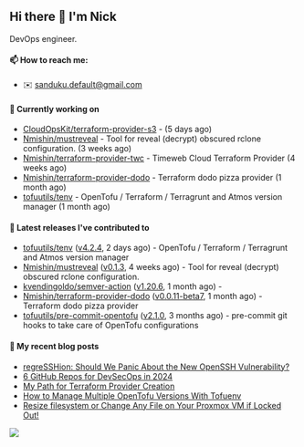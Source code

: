 ## Hi there 👋 I'm Nick

DevOps engineer.

#### 📫 How to reach me:

- ✉️ sanduku.default@gmail.com

#### 👷 Currently working on


- [CloudOpsKit/terraform-provider-s3](https://github.com/CloudOpsKit/terraform-provider-s3) -  (5 days ago)
- [Nmishin/mustreveal](https://github.com/Nmishin/mustreveal) - Tool for reveal (decrypt) obscured rclone configuration. (3 weeks ago)
- [Nmishin/terraform-provider-twc](https://github.com/Nmishin/terraform-provider-twc) - Timeweb Cloud Terraform Provider (4 weeks ago)
- [Nmishin/terraform-provider-dodo](https://github.com/Nmishin/terraform-provider-dodo) - Terraform dodo pizza provider (1 month ago)
- [tofuutils/tenv](https://github.com/tofuutils/tenv) - OpenTofu / Terraform / Terragrunt and Atmos version manager (1 month ago)

#### 🔭 Latest releases I've contributed to

- [tofuutils/tenv](https://github.com/tofuutils/tenv) ([v4.2.4](https://github.com/tofuutils/tenv/releases/tag/v4.2.4), 2 days ago) - OpenTofu / Terraform / Terragrunt and Atmos version manager
- [Nmishin/mustreveal](https://github.com/Nmishin/mustreveal) ([v0.1.3](https://github.com/Nmishin/mustreveal/releases/tag/v0.1.3), 4 weeks ago) - Tool for reveal (decrypt) obscured rclone configuration.
- [kvendingoldo/semver-action](https://github.com/kvendingoldo/semver-action) ([v1.20.6](https://github.com/kvendingoldo/semver-action/releases/tag/v1.20.6), 1 month ago) - 
- [Nmishin/terraform-provider-dodo](https://github.com/Nmishin/terraform-provider-dodo) ([v0.0.11-beta7](https://github.com/Nmishin/terraform-provider-dodo/releases/tag/v0.0.11-beta7), 1 month ago) - Terraform dodo pizza provider
- [tofuutils/pre-commit-opentofu](https://github.com/tofuutils/pre-commit-opentofu) ([v2.1.0](https://github.com/tofuutils/pre-commit-opentofu/releases/tag/v2.1.0), 3 months ago) - pre-commit git hooks to take care of OpenTofu configurations

#### 📜 My recent blog posts
- [regreSSHion: Should We Panic About the New OpenSSH Vulnerability?](https://dzone.com/articles/what-is-the-regresshion-vulnerability)
- [6 GitHub Repos for DevSecOps in 2024](https://hackernoon.com/6-github-repos-for-devsecops-in-2024)
- [My Path for Terraform Provider Creation](https://hackernoon.com/my-path-for-terraform-provider-creation)
- [How to Manage Multiple OpenTofu Versions With Tofuenv](https://hackernoon.com/how-to-manage-multiple-opentofu-versions-with-tofuenv)
- [Resize filesystem or Change Any File on Your Proxmox VM if Locked Out!](https://hackernoon.com/resize-filesystem-or-change-any-file-on-your-proxmox-vm-if-locked-out)

![](https://komarev.com/ghpvc/?username=Nmishin&color=green)
